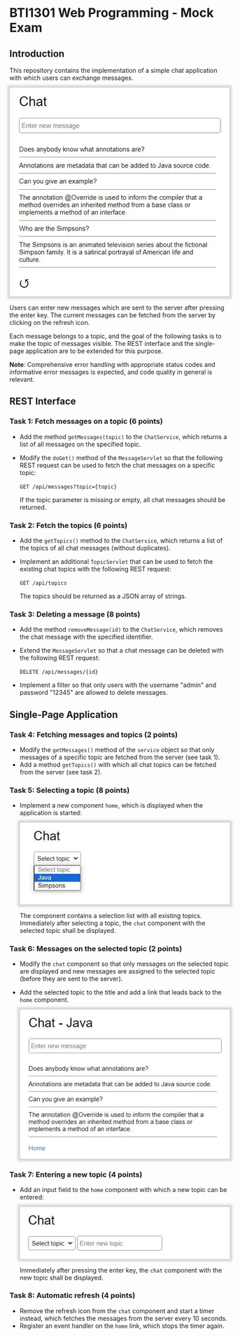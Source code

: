 # BTI1301 Web Programming - Mock Exam


## Introduction

This repository contains the implementation of a simple chat application with which users can exchange messages.

<div style="text-align: center"><img src="figure1.jpg" alt="Figure 1" style="box-shadow: 0 0 5px 5px lightgrey"></div>

Users can enter new messages which are sent to the server after pressing the enter key. The current messages can be fetched from the server by clicking on the refresh icon.

Each message belongs to a topic, and the goal of the following tasks is to make the topic of messages visible. The REST interface and the single-page application are to be extended for this purpose.

**Note**: Comprehensive error handling with appropriate status codes and informative error messages is expected, and code quality in general is relevant.


## REST Interface

### Task 1: Fetch messages on a topic (6 points)

- Add the method `getMessages(topic)` to the `ChatService`, which returns a list of all messages on the specified topic.
- Modify the `doGet()` method of the `MessageServlet` so that the following REST request can be used to fetch the chat messages on a specific topic:
  
  `GET /api/messages?topic={topic}`
    
  If the topic parameter is missing or empty, all chat messages should be returned.


### Task 2: Fetch the topics (6 points)

- Add the `getTopics()` method to the `ChatService`, which returns a list of the topics of all chat messages (without duplicates).
- Implement an additional `TopicServlet` that can be used to fetch the existing chat topics with the following REST request:
  
  `GET /api/topics`
  
  The topics should be returned as a JSON array of strings.


### Task 3: Deleting a message (8 points)

- Add the method `removeMessage(id)` to the `ChatService`, which removes the chat message with the specified identifier.
- Extend the `MessageServlet` so that a chat message can be deleted with the following REST request:
  
  `DELETE /api/messages/{id}`
  
- Implement a filter so that only users with the username "admin" and password "12345" are allowed to delete messages.


## Single-Page Application

### Task 4: Fetching messages and topics (2 points)

- Modify the `getMessages()` method of the `service` object so that only messages of a specific topic are fetched from the server (see task 1).
- Add a method `getTopics()` with which all chat topics can be fetched from the server (see task 2).

### Task 5: Selecting a topic (8 points)

- Implement a new component `home`, which is displayed when the application is started:

  <div style="text-align: center"><img src="figure2.jpg" alt="Figure 2" style="box-shadow: 0 0 5px 5px lightgrey"></div>

  The component contains a selection list with all existing topics. Immediately after selecting a topic, the `chat` component with the selected topic shall be displayed.

### Task 6: Messages on the selected topic (2 points)

- Modify the `chat` component so that only messages on the selected topic are displayed and new messages are assigned to the selected topic (before they are sent to the server).
- Add the selected topic to the title and add a link that leads back to the `home` component.

  <div style="text-align: center"><img src="figure3.jpg" alt="Figure 3" style="box-shadow: 0 0 5px 5px lightgrey"></div>

### Task 7: Entering a new topic (4 points)

- Add an input field to the `home` component with which a new topic can be entered:

  <div style="text-align: center"><img src="figure4.jpg" alt="Figure 4" style="box-shadow: 0 0 5px 5px lightgrey"></div>

  Immediately after pressing the enter key, the `chat` component with the new topic shall be displayed.

### Task 8: Automatic refresh (4 points)

- Remove the refresh icon from the `chat` component and start a timer instead, which fetches the messages from the server every 10 seconds.
- Register an event handler on the `home` link, which stops the timer again.
